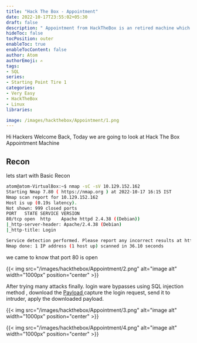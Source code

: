 ```yaml
---
title: "Hack The Box - Appointment"
date: 2022-10-17T23:55:02+05:30
draft: false
description: " Appointment from HackTheBox is an retired machine which is vulnerable to SQL Injection attack, which can be easily exploited with help of Basic Recon "
hideToc: false
tocPosition: outer
enableToc: true
enableTocContent: false
author: Atom
authorEmoji: ✍️
tags:
- SQL
series:
- Starting Point Tire 1
categories:
- Very Easy
- HackTheBox
- Linux
libraries:

image: /images/hackthebox/Appointment/1.png 
---
```


Hi Hackers Welcome Back, Today we are going to look at Hack The Box Appointment Machine

## Recon

lets start with Basic Recon 

``` bash  {hl_lines=[23]}
atom@atom-VirtualBox:~$ nmap -sC -sV 10.129.152.162
Starting Nmap 7.80 ( https://nmap.org ) at 2022-10-17 16:15 IST
Nmap scan report for 10.129.152.162
Host is up (0.19s latency).
Not shown: 999 closed ports
PORT   STATE SERVICE VERSION
80/tcp open  http    Apache httpd 2.4.38 ((Debian))
|_http-server-header: Apache/2.4.38 (Debian)
|_http-title: Login

Service detection performed. Please report any incorrect results at https://nmap.org/submit/ .
Nmap done: 1 IP address (1 host up) scanned in 36.10 seconds

```
we came to know that port 80 is open 

{{< img src="/images/hackthebox/Appointment/2.png" alt="image alt" width="1000px" position="center" >}}

After trying many attacks finally.  login ware bypasses using SQL injection method , download the  <a href=https://www.vulnhub.com/entry/kioptrix-level-1-1,22/ > Payload </a>  capture the login request, send it to intruder, apply the downloaded  payload. 

{{< img src="/images/hackthebox/Appointment/3.png" alt="image alt" width="1000px" position="center" >}}

{{< img src="/images/hackthebox/Appointment/4.png" alt="image alt" width="1000px" position="center" >}}
